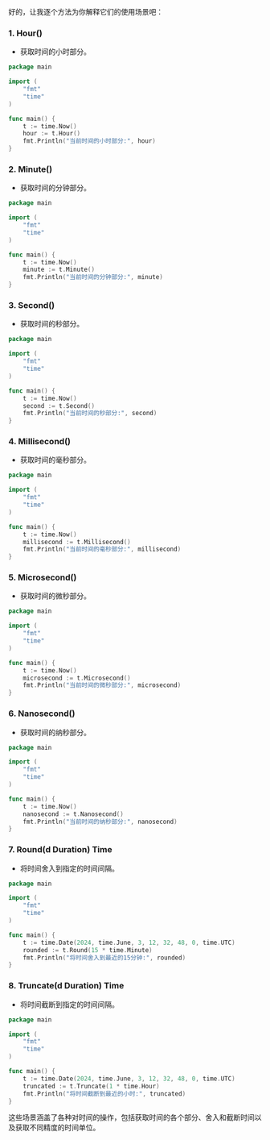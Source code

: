 好的，让我逐个方法为你解释它们的使用场景吧：

### 1. Hour()
- 获取时间的小时部分。

```go
package main

import (
	"fmt"
	"time"
)

func main() {
	t := time.Now()
	hour := t.Hour()
	fmt.Println("当前时间的小时部分:", hour)
}
```

### 2. Minute()
- 获取时间的分钟部分。

```go
package main

import (
	"fmt"
	"time"
)

func main() {
	t := time.Now()
	minute := t.Minute()
	fmt.Println("当前时间的分钟部分:", minute)
}
```

### 3. Second()
- 获取时间的秒部分。

```go
package main

import (
	"fmt"
	"time"
)

func main() {
	t := time.Now()
	second := t.Second()
	fmt.Println("当前时间的秒部分:", second)
}
```

### 4. Millisecond()
- 获取时间的毫秒部分。

```go
package main

import (
	"fmt"
	"time"
)

func main() {
	t := time.Now()
	millisecond := t.Millisecond()
	fmt.Println("当前时间的毫秒部分:", millisecond)
}
```

### 5. Microsecond()
- 获取时间的微秒部分。

```go
package main

import (
	"fmt"
	"time"
)

func main() {
	t := time.Now()
	microsecond := t.Microsecond()
	fmt.Println("当前时间的微秒部分:", microsecond)
}
```

### 6. Nanosecond()
- 获取时间的纳秒部分。

```go
package main

import (
	"fmt"
	"time"
)

func main() {
	t := time.Now()
	nanosecond := t.Nanosecond()
	fmt.Println("当前时间的纳秒部分:", nanosecond)
}
```

### 7. Round(d Duration) Time
- 将时间舍入到指定的时间间隔。

```go
package main

import (
	"fmt"
	"time"
)

func main() {
	t := time.Date(2024, time.June, 3, 12, 32, 48, 0, time.UTC)
	rounded := t.Round(15 * time.Minute)
	fmt.Println("将时间舍入到最近的15分钟:", rounded)
}
```

### 8. Truncate(d Duration) Time
- 将时间截断到指定的时间间隔。

```go
package main

import (
	"fmt"
	"time"
)

func main() {
	t := time.Date(2024, time.June, 3, 12, 32, 48, 0, time.UTC)
	truncated := t.Truncate(1 * time.Hour)
	fmt.Println("将时间截断到最近的小时:", truncated)
}
```

这些场景涵盖了各种对时间的操作，包括获取时间的各个部分、舍入和截断时间以及获取不同精度的时间单位。